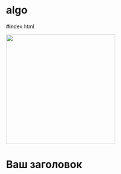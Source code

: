 # algo
#index.html
<html>
  <img src = "https://drive.google.com/uc?export=view&id=1f2xllCeIe2p7fQNlUk764pgpo86C5VOY" width="300">
  <h1> Ваш заголовок </h1>
</html>
